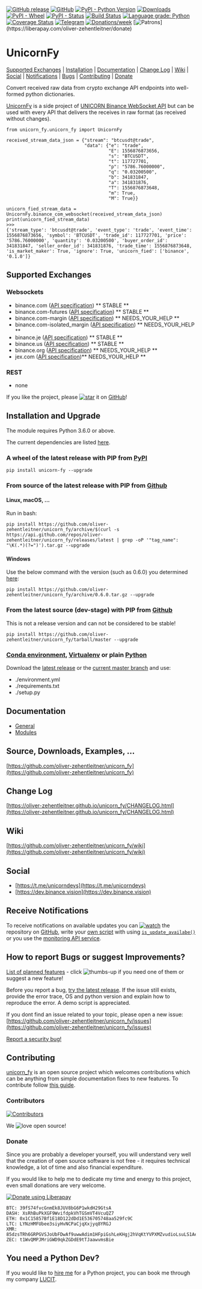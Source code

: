 [![GitHub release](https://img.shields.io/github/release/oliver-zehentleitner/unicorn_fy.svg)](https://github.com/oliver-zehentleitner/unicorn_fy/releases/latest)
[![GitHub](https://img.shields.io/github/license/oliver-zehentleitner/unicorn_fy.svg?color=blue)](https://github.com/oliver-zehentleitner/unicorn_fy/blob/master/LICENSE)
[![PyPI - Python Version](https://img.shields.io/pypi/pyversions/unicorn_fy.svg)](https://www.python.org/downloads/)
[![Downloads](https://pepy.tech/badge/unicorn-fy)](https://pepy.tech/project/unicorn-fy)
[![PyPI - Wheel](https://img.shields.io/pypi/wheel/unicorn_fy.svg?label=PyPI%20wheel)](https://pypi.org/project/unicorn-fy/)
[![PyPI - Status](https://img.shields.io/pypi/status/unicorn_fy.svg)](https://github.com/oliver-zehentleitner/unicorn_fy/issues)
[![Build Status](https://travis-ci.com/oliver-zehentleitner/unicorn_fy.svg?branch=master)](https://travis-ci.com/oliver-zehentleitner/unicorn_fy)
[![Language grade: Python](https://img.shields.io/lgtm/grade/python/g/oliver-zehentleitner/unicorn_fy.svg?logo=lgtm&logoWidth=18)](https://lgtm.com/projects/g/oliver-zehentleitner/unicorn_fy/context:python)
[![Coverage Status](https://coveralls.io/repos/github/oliver-zehentleitner/unicorn_fy/badge.svg?branch=master)](https://coveralls.io/github/oliver-zehentleitner/unicorn_fy?branch=master)
[![Telegram](https://img.shields.io/badge/chat-telegram-yellow.svg)](https://t.me/unicorndevs)
[![Donations/week](http://img.shields.io/liberapay/receives/oliver-zehentleitner.svg?logo=liberapay)](https://liberapay.com/oliver-zehentleitner/donate)
[![Patrons](http://img.shields.io/liberapay/patrons/oliver-zehentleitner.svg?logo=liberapay")](https://liberapay.com/oliver-zehentleitner/donate)

# UnicornFy
[Supported Exchanges](#supported-exchanges) | [Installation](#installation-and-upgrade) | [Documentation](#documentation) | 
[Change Log](#change-log) | [Wiki](#wiki) | [Social](#social) | [Notifications](#receive-notifications) | 
[Bugs](#how-to-report-bugs-or-suggest-improvements) | [Contributing](#contributing) | [Donate](#donate)

Convert received raw data from crypto exchange API endpoints into well-formed python dictionaries.

[UnicornFy](https://github.com/oliver-zehentleitner/unicorn_fy) is a side project of 
[UNICORN Binance WebSocket API](https://github.com/oliver-zehentleitner/unicorn-binance-websocket-api) but can be used
with every API that delivers the receives in raw format (as received without changes).

```
from unicorn_fy.unicorn_fy import UnicornFy

received_stream_data_json = {"stream": "btcusdt@trade",
                             "data": {"e": "trade",
                                      "E": 1556876873656,
                                      "s": "BTCUSDT",
                                      "t": 117727701,
                                      "p": "5786.76000000",
                                      "q": "0.03200500",
                                      "b": 341831847,
                                      "a": 341831876,
                                      "T": 1556876873648,
                                      "m": True,
                                      "M": True}}

unicorn_fied_stream_data = UnicornFy.binance_com_websocket(received_stream_data_json)
print(unicorn_fied_stream_data)
>>>
{'stream_type': 'btcusdt@trade', 'event_type': 'trade', 'event_time': 1556876873656, 'symbol': 'BTCUSDT', 'trade_id': 117727701, 'price': '5786.76000000', 'quantity': '0.03200500', 'buyer_order_id': 341831847, 'seller_order_id': 341831876, 'trade_time': 1556876873648, 'is_market_maker': True, 'ignore': True, 'unicorn_fied': ['binance', '0.1.0']}
```

## Supported Exchanges
### Websockets
- binance.com ([API specification](https://github.com/binance-exchange/binance-official-api-docs))  ** STABLE **
- binance.com-futures ([API specification](https://github.com/binance-exchange/binance-official-api-docs))  ** STABLE **
- binance.com-margin ([API specification](https://github.com/binance-exchange/binance-official-api-docs))  ** NEEDS_YOUR_HELP ** 
- binance.com-isolated_margin ([API specification](https://github.com/binance-exchange/binance-official-api-docs))  ** NEEDS_YOUR_HELP ** 
- binance.je ([API specification](https://github.com/binance-jersey/binance-official-api-docs/))  ** STABLE **
- binance.us ([API specification](https://github.com/binance-us/binance-official-api-docs))  ** STABLE **
- binance.org ([API specification](https://docs.binance.org/))  ** NEEDS_YOUR_HELP **
- jex.com ([API specification](https://github.com/JexApi/jex-official-api-docs))** NEEDS_YOUR_HELP ** 

### REST
- none

If you like the project, please 
[![star](https://raw.githubusercontent.com/oliver-zehentleitner/unicorn_fy/master/images/misc/star.png)](https://github.com/oliver-zehentleitner/unicorn_fy/stargazers) it on 
[GitHub](https://github.com/oliver-zehentleitner/unicorn_fy)! 

## Installation and Upgrade
The module requires Python 3.6.0 or above. 

The current dependencies are listed 
[here](https://github.com/oliver-zehentleitner/unicorn_fy/blob/master/requirements.txt).

### A wheel of the latest release with PIP from [PyPI](https://pypi.org/project/unicorn-fy/)
`pip install unicorn-fy --upgrade`

### From source of the latest release with PIP from [Github](https://github.com/oliver-zehentleitner/unicorn_fy)

#### Linux, macOS, ...
Run in bash:

`pip install https://github.com/oliver-zehentleitner/unicorn_fy/archive/$(curl -s https://api.github.com/repos/oliver-zehentleitner/unicorn_fy/releases/latest | grep -oP '"tag_name": "\K(.*)(?=")').tar.gz --upgrade`

#### Windows
Use the below command with the version (such as 0.6.0) you determined [here](https://github.com/oliver-zehentleitner/unicorn_fy/releases/latest):

`pip install https://github.com/oliver-zehentleitner/unicorn_fy/archive/0.6.0.tar.gz --upgrade`

### From the latest source (dev-stage) with PIP from [Github](https://github.com/oliver-zehentleitner/unicorn_fy)
This is not a release version and can not be considered to be stable!

`pip install https://github.com/oliver-zehentleitner/unicorn_fy/tarball/master --upgrade`

### [Conda environment](https://conda.io/projects/conda/en/latest/user-guide/tasks/manage-environments.html), [Virtualenv](https://virtualenv.pypa.io/en/latest/) or plain [Python](https://docs.python.org/2/install/)
Download the [latest release](https://github.com/oliver-zehentleitner/unicorn_fy/releases/latest) 
or the [current master branch](https://github.com/oliver-zehentleitner/unicorn_fy/archive/master.zip)
 and use:
- ./environment.yml
- ./requirements.txt
- ./setup.py

## Documentation
- [General](https://oliver-zehentleitner.github.io/unicorn_fy)
- [Modules](https://oliver-zehentleitner.github.io/unicorn_fy/unicorn_fy.html)

## Source, Downloads, Examples, ...
[https://github.com/oliver-zehentleitner/unicorn_fy](https://github.com/oliver-zehentleitner/unicorn_fy)

## Change Log
[https://oliver-zehentleitner.github.io/unicorn_fy/CHANGELOG.html](https://oliver-zehentleitner.github.io/unicorn_fy/CHANGELOG.html)

## Wiki
[https://github.com/oliver-zehentleitner/unicorn_fy/wiki](https://github.com/oliver-zehentleitner/unicorn_fy/wiki)

## Social
- [https://t.me/unicorndevs](https://t.me/unicorndevs)
- [https://dev.binance.vision](https://dev.binance.vision)

## Receive Notifications
To receive notifications on available updates you can 
[![watch](https://raw.githubusercontent.com/oliver-zehentleitner/unicorn_fy/master/images/misc/watch.png)](https://github.com/oliver-zehentleitner/unicorn_fy/watchers) 
the repository on [GitHub](https://github.com/oliver-zehentleitner/unicorn_fy), write your 
[own script](https://github.com/oliver-zehentleitner/unicorn_fy/blob/master/example_version_of_this_package.py) 
with using 
[`is_update_availabe()`](https://oliver-zehentleitner.github.io/unicorn_fy/unicorn_fy.html?highlight=is_update#unicorn_fy.unicorn_fy.UnicornFy.is_update_availabe) 
 or you use the 
[monitoring API service](https://github.com/oliver-zehentleitner/unicorn-binance-websocket-api/wiki/UNICORN-Monitoring-API-Service).

## How to report Bugs or suggest Improvements?
[List of planned features](https://github.com/oliver-zehentleitner/unicorn_fy/issues?q=is%3Aissue+is%3Aopen+label%3Aenhancement) - 
click ![thumbs-up](https://raw.githubusercontent.com/oliver-zehentleitner/unicorn_fy/master/images/misc/thumbup.png) if you need one of them or suggest a new feature!

Before you report a bug, [try the latest release](https://github.com/oliver-zehentleitner/unicorn_fy#installation-and-upgrade). 
If the issue still exists, provide the error trace, OS and python version and explain how to reproduce the error. 
A demo script is appreciated.

If you dont find an issue related to your topic, please open a new issue:
[https://github.com/oliver-zehentleitner/unicorn_fy/issues](https://github.com/oliver-zehentleitner/unicorn_fy/issues)

[Report a security bug!](https://github.com/oliver-zehentleitner/unicorn_fy/security/policy)

## Contributing
[unicorn_fy](https://github.com/oliver-zehentleitner/unicorn_fy) is an open 
source project which welcomes contributions which can be anything from simple documentation fixes to new features. To 
contribute follow 
[this guide](https://github.com/oliver-zehentleitner/unicorn_fy/blob/master/CONTRIBUTING.md).
 
### Contributors
[![Contributors](https://contributors-img.web.app/image?repo=oliver-zehentleitner/unicorn_fy)](https://github.com/oliver-zehentleitner/unicorn_fy/graphs/contributors)

We ![love](https://raw.githubusercontent.com/oliver-zehentleitner/unicorn_fy/master/images/misc/heart.png) open source!

### Donate
Since you are probably a developer yourself, you will understand very well that the creation of open source software is 
not free - it requires technical knowledge, a lot of time and also financial expenditure.

If you would like to help me to dedicate my time and energy to this project, even small donations are very welcome.

[![Donate using Liberapay](https://liberapay.com/assets/widgets/donate.svg)](https://liberapay.com/oliver-zehentleitner/donate)

```
BTC: 39fS74fvcGnmEk8JUV8bG6P1wkdH29GtsA
DASH: XsRhBuPkXGF9WvifdpkVhTGSmVT4VcuQZ7
ETH: 0x1C15857Bf1E18D122dDd1E536705748aa529fc9C
LTC: LYNzHMFUbee3siyHvNCPaCjqXxjyq8YRGJ
XMR: 85dzsTRh6GRPGVSJoUbFDwAf9uwwAdim1HFpiGshLeKHgj2hVqKtYVPXMZvudioLsuLS1AegkUiQ12jwReRwWcFvF7kDAbF
ZEC: t1WvQMPJMriGWD9qkZGDdE9tTJaawvmsBie
```
## You need a Python Dev?
If you would like to [hire me](https://about.me/oliver-zehentleitner) for a Python project, you can book me through 
my company [LUCIT](https://www.lucit.co/desktop-and-server-apps.html).
